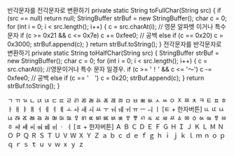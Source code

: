 반각문자를 전각문자로 변환하기
private static String toFullChar(String src)
{
    if (src == null)    return null;
    StringBuffer strBuf = new StringBuffer();
    char c = 0;
    for (int i = 0; i < src.length(); i++)
    {
        c = src.charAt(i);
        // 영문 알파벳 이거나 특수 문자
        if (c >= 0x21 && c <= 0x7e)   c += 0xfee0;
        // 공백
        else if (c == 0x20)   c = 0x3000;
        strBuf.append(c);
    }
    return strBuf.toString();
}
전각문자를 반각문자로 변환하기
private static String toHalfChar(String src)
{
    StringBuffer strBuf = new StringBuffer();
    char c = 0;
    for (int i = 0; i < src.length(); i++)
    {
        c = src.charAt(i);
        //영문이거나 특수 문자 일경우.
        if (c >= '！' && c <= '～')   c -= 0xfee0;
        // 공백
        else if (c == '　')   c = 0x20;
        strBuf.append(c);
    }
    return strBuf.toString();
}

ㄱ ㄲ ㄳ ㄴ ㄵ ㄶ ㄷ ㄸ ㄹ ㄺ ㄻ ㄼ ㄽ ㄾ ㄿ ㅀ ㅁ ㅂ ㅃ ㅄ ㅅ ㅆ ㅇ ㅈ ㅉ ㅊ ㅋ ㅌ ㅍ ㅎ ㅏ ㅐ ㅑ ㅒ ㅓ ㅔ ㅕ ㅖ ㅗ ㅘ ㅙ ㅚ ㅛ ㅜ ㅝ ㅞ ㅟ ㅠ ㅡ ㅢ ㅣ
[ㅌ + 한자버튼]	ㅥ ㅦ ㅧ ㅨ ㅩ ㅪ ㅫ ㅬ ㅭ ㅮ ㅯ ㅰ ㅱ ㅲ ㅳ ㅴ ㅵ ㅶ ㅷ ㅸ ㅹ ㅺ ㅻ ㅼ ㅽ ㅾ ㅿ ㆀ ㆁ ㆂ ㆃ ㆄ ㆅ ㆆ ㆇ ㆈ ㆉ ㆊ ㆋ ㆌ ㆍ ㆎ
[ㅍ + 한자버튼]	Ａ Ｂ Ｃ Ｄ Ｅ Ｆ Ｇ Ｈ Ｉ Ｊ Ｋ Ｌ Ｍ Ｎ Ｏ Ｐ Ｑ Ｒ Ｓ Ｔ Ｕ Ｖ Ｗ Ｘ Ｙ Ｚ ａ ｂ ｃ ｄ ｅ ｆ ｇ ｈ ｉ ｊ ｋ ｌ ｍ ｎ ｏ ｐ ｑ ｒ ｓ ｔ ｕ ｖ ｗ ｘ ｙ ｚ
